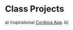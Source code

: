 # Class Projects

a) Inspirational [Cordova App](https://github.com/matamalaortiz/Always-On-Always-Connected/tree/master/cordovaApp).
b)
